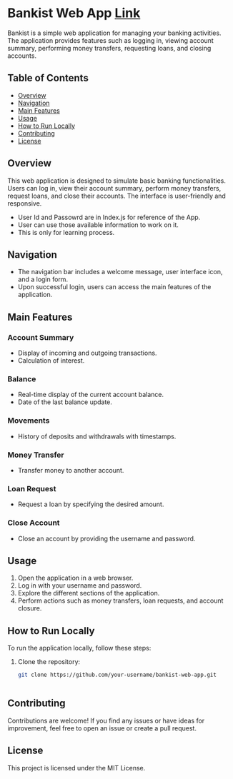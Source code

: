 # Bankist Web App  [Link](https://suresh33661.github.io/Frontend_js/)

Bankist is a simple web application for managing your banking activities. The application provides features such as logging in, viewing account summary, performing money transfers, requesting loans, and closing accounts.

## Table of Contents

- [Overview](#overview)
- [Navigation](#navigation)
- [Main Features](#main-features)
- [Usage](#usage)
- [How to Run Locally](#how-to-run-locally)
- [Contributing](#contributing)
- [License](#license)

## Overview <a name="overview"></a>

This web application is designed to simulate basic banking functionalities. Users can log in, view their account summary, perform money transfers, request loans, and close their accounts. The interface is user-friendly and responsive.
- User Id and Passowrd are in Index.js for reference of the App.
- User can use those available information to work on it.
- This is only for learning process.

## Navigation <a name="navigation"></a>

- The navigation bar includes a welcome message, user interface icon, and a login form.
- Upon successful login, users can access the main features of the application.

## Main Features <a name="main-features"></a>

### Account Summary

- Display of incoming and outgoing transactions.
- Calculation of interest.

### Balance

- Real-time display of the current account balance.
- Date of the last balance update.

### Movements

- History of deposits and withdrawals with timestamps.

### Money Transfer

- Transfer money to another account.

### Loan Request

- Request a loan by specifying the desired amount.

### Close Account

- Close an account by providing the username and password.

## Usage <a name="usage"></a>

1. Open the application in a web browser.
2. Log in with your username and password.
3. Explore the different sections of the application.
4. Perform actions such as money transfers, loan requests, and account closure.

## How to Run Locally <a name="how-to-run-locally"></a>

To run the application locally, follow these steps:

1. Clone the repository:

   ```bash
   git clone https://github.com/your-username/bankist-web-app.git
   


## Contributing <a name="contributing"></a>
   Contributions are welcome! If you find any issues or have ideas for improvement, feel free to open an issue or create a pull request.
   

## License <a name="license"></a>
  This project is licensed under the MIT License.
